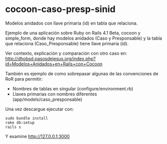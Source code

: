 cocoon-caso-presp-sinid
=======================

Modelos anidados con llave primaria (id) en tabla que relaciona.

Ejemplo de una aplicación sobre Ruby on Rails 4.1 Beta, cocoon y simple_form, 
donde hay modelos anidados (Caso y Presponsable) y la tabla que relaciona 
(Caso_Presponsable) tiene llave primaria (id).  

Ver contexto, explicación y comparación con otro caso en:
http://dhobsd.pasosdejesus.org/index.php?id=Modelos+Anidados+en+Rails+con+Cocoon

También es ejemplo de como sobrepasar algunas de las convenciones de RoR para
permitir:
* Nombres de tablas en síngular (configure/environment.rb)
* Llaves primarias con nombres diferentes (app/models/caso_presponsable)

Una vez descargue ejecutar con:

	sudo bundle install
	rake db:setup
	rails s

Y examine http://127.0.0.1:3000
	
